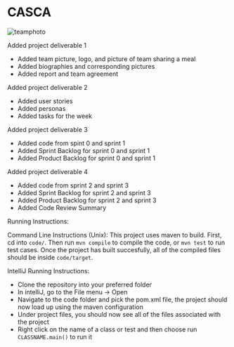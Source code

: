 # CASCA
![teamphoto](https://user-images.githubusercontent.com/24425326/46249101-65f6ae00-c3f1-11e8-99bf-398e6c25ac21.jpg)

Added project deliverable 1
- Added team picture, logo, and picture of team sharing a meal
- Added biographies and corresponding pictures
- Added report and team agreement

Added project deliverable 2
- Added user stories
- Added personas
- Added tasks for the week

Added project deliverable 3
- Added code from spint 0 and sprint 1
- Added Sprint Backlog for sprint 0 and sprint 1
- Added Product Backlog for sprint 0 and sprint 1

Added project deliverable 4
- Added code from sprint 2 and sprint 3
- Added Sprint Backlog for sprint 2 and sprint 3
- Added Product Backlog for sprint 2 and sprint 3
- Added Code Review Summary

Running Instructions:

Command Line Instructions (Unix):
This project uses maven to build. First, cd into `code/`. Then run `mvn compile` to compile the code, or `mvn test` to run test cases. Once the project has built succesfully, all of the compiled files should be inside `code/target`.

IntelliJ Running Instructions:
- Clone the repository into your preferred folder
- In intelliJ, go to the File menu -> Open
- Navigate to the code folder and pick the pom.xml file, the project should now load up using the maven configuration
- Under project files, you should now see all of the files associated with the project
- Right click on the name of a class or test and then choose run `CLASSNAME.main()` to run it


